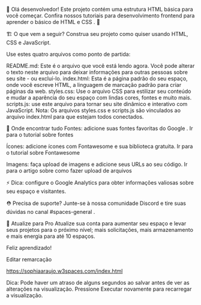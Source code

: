 👋 Olá desenvolvedor!
Este projeto contém uma estrutura HTML básica para você começar. Confira nossos tutoriais para desenvolvimento frontend para aprender o básico de HTML e CSS . 🦄

🏗 O que vem a seguir?
Construa seu projeto como quiser usando HTML, CSS e JavaScript.

Use estes quatro arquivos como ponto de partida:

README.md: Este é o arquivo que você está lendo agora. Você pode alterar o texto neste arquivo para deixar informações para outras pessoas sobre seu site - ou excluí-lo.
index.html: Esta é a página padrão do seu espaço, onde você escreve HTML, a linguagem de marcação padrão para criar páginas da web.
styles.css: Use o arquivo CSS para estilizar seu conteúdo e mudar a aparência do seu espaço com lindas cores, fontes e muito mais.
scripts.js: use este arquivo para tornar seu site dinâmico e interativo com JavaScript.
Nota: Os arquivos styles.css e scripts.js são vinculados ao arquivo index.html para que estejam todos conectados.

🎨 Onde encontrar tudo
Fontes: adicione suas fontes favoritas do Google .
Ir para o tutorial sobre fontes

Ícones: adicione ícones com Fontawesome e sua biblioteca gratuita.
Ir para o tutorial sobre Fontawesome

Imagens: faça upload de imagens e adicione seus URLs ao seu código.
Ir para o artigo sobre como fazer upload de arquivos

⚡️ Dica: configure o Google Analytics para obter informações valiosas sobre seu espaço e visitantes.

⛑ Precisa de suporte?
Junte-se à nossa comunidade Discord e tire suas dúvidas no canal #spaces-general .

🚀 Atualize para Pro
Atualize sua conta para aumentar seu espaço e levar seus projetos para o próximo nível; mais solicitações, mais armazenamento e mais energia para até 10 espaços.

Feliz aprendizado!

Editar remarcação

https://sophiaaraujo.w3spaces.com/index.html

Dica: Pode haver um atraso de alguns segundos ao salvar antes de ver as alterações na visualização. Pressione Executar novamente para recarregar a visualização.

